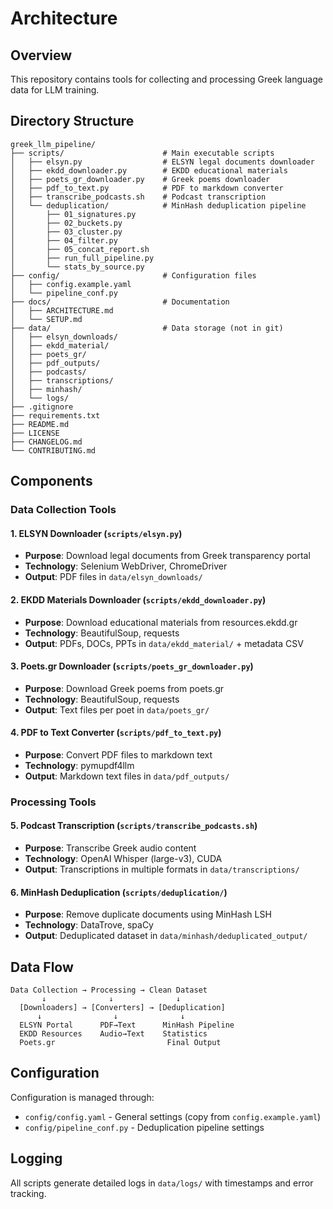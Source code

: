 # Architecture

## Overview

This repository contains tools for collecting and processing Greek language data for LLM training.

## Directory Structure

```
greek_llm_pipeline/
├── scripts/                      # Main executable scripts
│   ├── elsyn.py                  # ELSYN legal documents downloader
│   ├── ekdd_downloader.py        # EKDD educational materials
│   ├── poets_gr_downloader.py    # Greek poems downloader
│   ├── pdf_to_text.py            # PDF to markdown converter
│   ├── transcribe_podcasts.sh    # Podcast transcription
│   └── deduplication/            # MinHash deduplication pipeline
│       ├── 01_signatures.py
│       ├── 02_buckets.py
│       ├── 03_cluster.py
│       ├── 04_filter.py
│       ├── 05_concat_report.sh
│       ├── run_full_pipeline.py
│       └── stats_by_source.py
├── config/                       # Configuration files
│   ├── config.example.yaml
│   └── pipeline_conf.py
├── docs/                         # Documentation
│   ├── ARCHITECTURE.md
│   └── SETUP.md
├── data/                         # Data storage (not in git)
│   ├── elsyn_downloads/
│   ├── ekdd_material/
│   ├── poets_gr/
│   ├── pdf_outputs/
│   ├── podcasts/
│   ├── transcriptions/
│   ├── minhash/
│   └── logs/
├── .gitignore
├── requirements.txt
├── README.md
├── LICENSE
├── CHANGELOG.md
└── CONTRIBUTING.md
```

## Components

### Data Collection Tools

#### 1. ELSYN Downloader (`scripts/elsyn.py`)
- **Purpose**: Download legal documents from Greek transparency portal
- **Technology**: Selenium WebDriver, ChromeDriver
- **Output**: PDF files in `data/elsyn_downloads/`

#### 2. EKDD Materials Downloader (`scripts/ekdd_downloader.py`)
- **Purpose**: Download educational materials from resources.ekdd.gr
- **Technology**: BeautifulSoup, requests
- **Output**: PDFs, DOCs, PPTs in `data/ekdd_material/` + metadata CSV

#### 3. Poets.gr Downloader (`scripts/poets_gr_downloader.py`)
- **Purpose**: Download Greek poems from poets.gr
- **Technology**: BeautifulSoup, requests
- **Output**: Text files per poet in `data/poets_gr/`

#### 4. PDF to Text Converter (`scripts/pdf_to_text.py`)
- **Purpose**: Convert PDF files to markdown text
- **Technology**: pymupdf4llm
- **Output**: Markdown text files in `data/pdf_outputs/`

### Processing Tools

#### 5. Podcast Transcription (`scripts/transcribe_podcasts.sh`)
- **Purpose**: Transcribe Greek audio content
- **Technology**: OpenAI Whisper (large-v3), CUDA
- **Output**: Transcriptions in multiple formats in `data/transcriptions/`

#### 6. MinHash Deduplication (`scripts/deduplication/`)
- **Purpose**: Remove duplicate documents using MinHash LSH
- **Technology**: DataTrove, spaCy
- **Output**: Deduplicated dataset in `data/minhash/deduplicated_output/`

## Data Flow

```
Data Collection → Processing → Clean Dataset
       ↓              ↓              ↓
  [Downloaders] → [Converters] → [Deduplication]
      ↓                ↓              ↓
  ELSYN Portal      PDF→Text      MinHash Pipeline
  EKDD Resources    Audio→Text    Statistics
  Poets.gr                         Final Output
```

## Configuration

Configuration is managed through:
- `config/config.yaml` - General settings (copy from `config.example.yaml`)
- `config/pipeline_conf.py` - Deduplication pipeline settings

## Logging

All scripts generate detailed logs in `data/logs/` with timestamps and error tracking.
